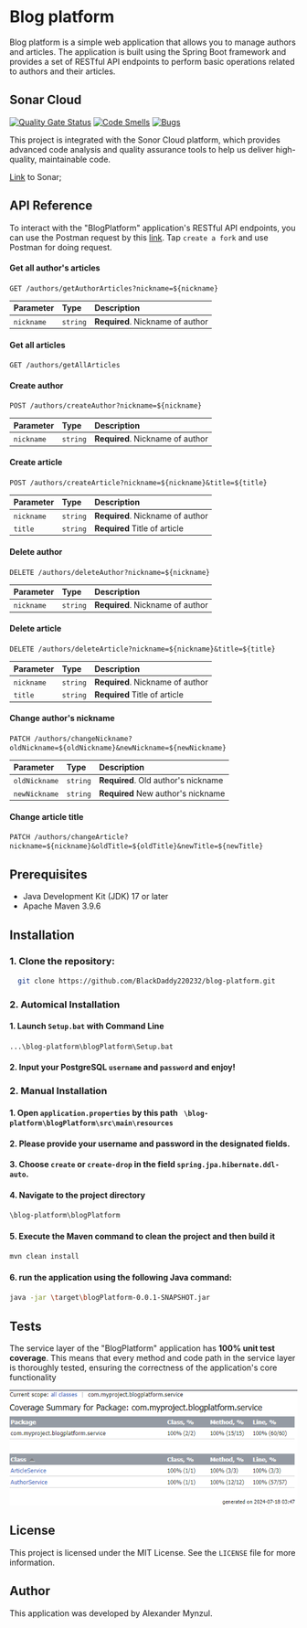 
# Blog platform

Blog platform is a simple web application that allows you to manage authors and articles. The application is built using the Spring Boot framework and provides a set of RESTful API endpoints to perform basic operations related to authors and their articles.

## Sonar Cloud
[![Quality Gate Status](https://sonarcloud.io/api/project_badges/measure?project=BlackDaddy220232_blog-platform&metric=alert_status)](https://sonarcloud.io/summary/new_code?id=BlackDaddy220232_blog-platform) 
[![Code Smells](https://sonarcloud.io/api/project_badges/measure?project=BlackDaddy220232_blog-platform&metric=code_smells)](https://sonarcloud.io/summary/new_code?id=BlackDaddy220232_blog-platform)
[![Bugs](https://sonarcloud.io/api/project_badges/measure?project=BlackDaddy220232_blog-platform&metric=bugs)](https://sonarcloud.io/summary/new_code?id=BlackDaddy220232_blog-platform)

This project is integrated with the Sonor Cloud platform, which provides advanced code analysis and quality assurance tools to help us deliver high-quality, maintainable code.

[Link](https://sonarcloud.io/project/overview?id=BlackDaddy220232_blog-platform) to Sonar;

## API Reference
To interact with the "BlogPlatform" application's RESTful API endpoints, you can use the Postman request by this [link](https://www.postman.com/material-saganist-75818563/workspace/blog-platform/collection/33191456-0c709e2f-bc90-44a4-94b9-b5cb680995df?action=share&creator=33191456). Tap ```create a fork``` and use Postman for doing request.
#### Get all author's articles

```http
GET /authors/getAuthorArticles?nickname=${nickname}
```

| Parameter | Type     | Description                |
| :-------- | :------- | :------------------------- |
| `nickname` | `string` | **Required**. Nickname of author |

#### Get all articles

```http
GET /authors/getAllArticles
```
#### Create author

```http
POST /authors/createAuthor?nickname=${nickname}
```

| Parameter | Type     | Description                |
| :-------- | :------- | :------------------------- |
| `nickname` | `string` | **Required**. Nickname of author |

#### Create article

```http
POST /authors/createArticle?nickname=${nickname}&title=${title}
```

| Parameter | Type     | Description                |
| :-------- | :------- | :------------------------- |
| `nickname` | `string` | **Required**. Nickname of author |
| `title`    |  `string`| **Required** Title of article|

#### Delete author
```http
DELETE /authors/deleteAuthor?nickname=${nickname}
```
| Parameter | Type     | Description                |
| :-------- | :------- | :------------------------- |
| `nickname` | `string` | **Required**. Nickname of author |

#### Delete article
```http
DELETE /authors/deleteArticle?nickname=${nickname}&title=${title}
```

| Parameter | Type     | Description                |
| :-------- | :------- | :------------------------- |
| `nickname` | `string` | **Required**. Nickname of author |
| `title`    |  `string`| **Required** Title of article|

#### Change author's nickname

```http
PATCH /authors/changeNickname?oldNickname=${oldNickname}&newNickname=${newNickname}
```

| Parameter | Type     | Description                |
| :-------- | :------- | :------------------------- |
| `oldNickname` | `string` | **Required**. Old author's nickname |
| `newNickname`    |  `string`| **Required** New author's nickname|

#### Change article title
```http
PATCH /authors/changeArticle?nickname=${nickname}&oldTitle=${oldTitle}&newTitle=${newTitle}
```


## Prerequisites

- Java Development Kit (JDK) 17 or later
- Apache Maven 3.9.6
## Installation

### 1. Clone the repository:
    
```bash
  git clone https://github.com/BlackDaddy220232/blog-platform.git
```

### 2. Automical Installation

#### 1. Launch ```Setup.bat``` with Command Line
```bash
...\blog-platform\blogPlatform\Setup.bat
```
#### 2. Input your PostgreSQL ``username`` and ``password`` and enjoy!

### 2. Manual Installation

#### 1. Open ```application.properties``` by this path ``` \blog-platform\blogPlatform\src\main\resources```
#### 2. Please provide your username and password in the designated fields.

#### 3. Choose ```create``` or ```create-drop``` in the field ```spring.jpa.hibernate.ddl-auto```.

#### 4. Navigate to the project directory
```bash
\blog-platform\blogPlatform
```
#### 5. Execute the Maven command to clean the project and then build it
```bash
mvn clean install
```
#### 6. run the application using the following Java command:
```bash
java -jar \target\blogPlatform-0.0.1-SNAPSHOT.jar
```

## Tests

The service layer of the "BlogPlatform" application has **100% unit test coverage**. This means that every method and code path in the service layer is thoroughly tested, ensuring the correctness of the application's core functionality

![Test Coverage](TestCoverage.png)

## License
This project is licensed under the MIT License. See the ```LICENSE``` file for more information.

## Author

This application was developed by Alexander Mynzul.

